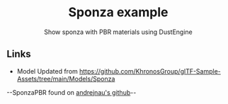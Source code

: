 <div align="center">

# Sponza example

Show sponza with PBR materials using DustEngine

</div>

## Links

- Model Updated from https://github.com/KhronosGroup/glTF-Sample-Assets/tree/main/Models/Sponza

--SponzaPBR found on [andrejnau's github](https://github.com/andrejnau/SponzaPbr/)--